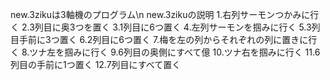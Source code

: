 new.3zikuは3軸機のプログラム\n
new.3zikuの説明
1.右列サーモンつかみに行く
2.3列目に奥3つを置く
3.1列目に6つ置く
4.左列サーモンを掴みに行く
5.3列目手前に3つ置く
6.2列目に6つ置く
7.梅を左の列からそれぞれの列に置きに行く
8.ツナ左を掴みに行く
9.6列目の奥側にすべて億
10.ツナ右を掴みに行く
11.6列目の手前に1つ置く
12.7列目にすべて置く
